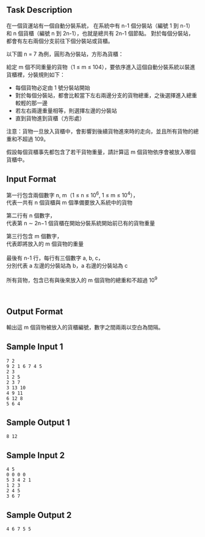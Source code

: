 ## Task Description

在一個貨運站有一個自動分裝系統，
在系統中有 n-1 個分裝站（編號 1 到 n-1） 和 n 個貨櫃（編號 n 到 2n-1），也就是總共有 2n-1 個節點。
對於每個分裝站，都會有左右兩個分支前往下個分裝站或貨櫃。

以下圖 n = 7 為例，圓形為分裝站，方形為貨櫃：

給定 m 個不同重量的貨物（1 ≤ m ≤ 104），要依序進入這個自動分裝系統以裝進貨櫃裡，分裝規則如下：

* 每個貨物必定由 1 號分裝站開始
* 對於每個分裝站，都會比較當下左右兩邊分支的貨物總重，之後選擇進入總重較輕的那一邊
* 若左右兩邊重量相等，則選擇左邊的分裝站
* 直到貨物進到貨櫃（方形處）

注意：貨物一旦放入貨櫃中，會影響到後續貨物進來時的走向，並且所有貨物的總重和不超過 109。

假設每個貨櫃事先都包含了若干貨物重量，請計算這 m 個貨物依序會被放入哪個貨櫃中。

 

## Input Format

<p>第一行包含兩個數字 n, m（1 ≤ n ≤&nbsp;10<sup>6</sup>, 1 ≤ m ≤&nbsp;10<sup>4</sup>），<br>代表一共有 n 個貨櫃與 m 個準備要放入系統中的貨物</p>
<p>第二行有 n 個數字，<br>代表第 n ∼ 2n−1 個貨櫃在開始分裝系統開始前已有的貨物重量</p>
<p>第三行包含 m 個數字，<br>代表即將放入的 m 個貨物的重量<br><br>最後有 n-1 行，每行有三個數字 a, b, c，<br>分別代表 a 左邊的分裝站為 b，a 右邊的分裝站為 c<br><br>所有貨物，包含已有與後來放入的 m 個貨物的總重和不超過&nbsp;10<sup>9</sup></p>
<p>&nbsp;</p>

## Output Format

<p>輸出這 m 個貨物被放入的貨櫃編號，數字之間兩兩以空白為間隔。</p>

## Sample Input 1

    7 2
    9 2 1 6 7 4 5
    2 3
    1 2 5
    2 3 7
    3 13 10
    4 9 11
    6 12 8
    5 6 4

## Sample Output 1

    8 12

## Sample Input 2

    4 5
    0 0 0 0
    5 3 4 2 1
    1 2 3
    2 4 5
    3 6 7

## Sample Output 2

    4 6 7 5 5